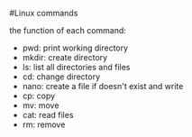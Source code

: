 #Linux commands

the function of each command:

* pwd: print working directory
* mkdir: create directory
* ls: list all directories and files
* cd: change directory
* nano: create a file if doesn't exist and write 
* cp: copy
* mv: move 
* cat: read files
* rm: remove 
